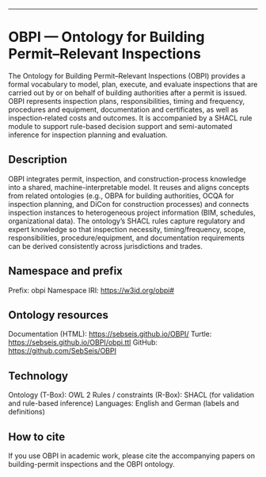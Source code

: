 ---

# OBPI — Ontology for Building Permit–Relevant Inspections

The Ontology for Building Permit–Relevant Inspections (OBPI) provides a formal vocabulary to model, plan, execute, and evaluate inspections that are carried out by or on behalf of building authorities after a permit is issued. OBPI represents inspection plans, responsibilities, timing and frequency, procedures and equipment, documentation and certificates, as well as inspection‐related costs and outcomes. It is accompanied by a SHACL rule module to support rule-based decision support and semi-automated inference for inspection planning and evaluation.

## Description
OBPI integrates permit, inspection, and construction-process knowledge into a shared, machine-interpretable model. It reuses and aligns concepts from related ontologies (e.g., OBPA for building authorities, OCQA for inspection planning, and DiCon for construction processes) and connects inspection instances to heterogeneous project information (BIM, schedules, organizational data). The ontology’s SHACL rules capture regulatory and expert knowledge so that inspection necessity, timing/frequency, scope, responsibilities, procedure/equipment, and documentation requirements can be derived consistently across jurisdictions and trades.

## Namespace and prefix
Prefix: obpi
Namespace IRI: https://w3id.org/obpi#

## Ontology resources
Documentation (HTML): https://sebseis.github.io/OBPI/
Turtle: https://sebseis.github.io/OBPI/obpi.ttl
GitHub: https://github.com/SebSeis/OBPI

## Technology
Ontology (T-Box): OWL 2
Rules / constraints (R-Box): SHACL (for validation and rule-based inference)
Languages: English and German (labels and definitions)

## How to cite
If you use OBPI in academic work, please cite the accompanying papers on building-permit inspections and the OBPI ontology.
